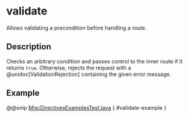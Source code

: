# validate

Allows validating a precondition before handling a route.

## Description

Checks an arbitrary condition and passes control to the inner route if it returns `true`.
Otherwise, rejects the request with a @unidoc[ValidationRejection] containing the given error message.

## Example

@@snip [MiscDirectivesExamplesTest.java]($test$/java/docs/http/javadsl/server/directives/MiscDirectivesExamplesTest.java) { #validate-example }
